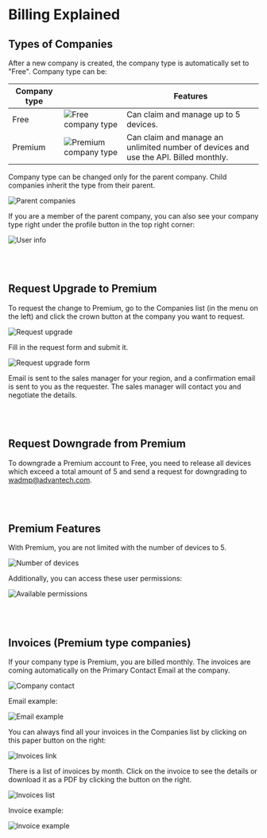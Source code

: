 # Billing Explained 

## Types of Companies

After a new company is created, the company type is automatically set to "Free". 
Company type can be:

| Company type |   | Features     |
|------|----------------------------------------------------------|-------------------------------------------|
| Free | ![Free company type](./free.png) | Can claim and manage up to 5 devices.     |
| Premium | ![Premium company type](./premium.png)        | Can claim and manage an unlimited number of devices and use the API. Billed monthly.    |



Company type can be changed only for the parent company. Child companies inherit the type from their parent.

![Parent companies](./parents.png "Parent companies")

If you are a member of the parent company, you can also see your company type right under the profile button in the top right corner:

![User info](./user_info.png "User info")

&nbsp;    
&nbsp; 
## Request Upgrade to Premium

To request the change to Premium, go to the Companies list (in the menu on the left) and click the crown button at the company you want to request. 

![Request upgrade](./request_upgrade.png "Request upgrade")

Fill in the request form and submit it.

![Request upgrade form](./request.png "Request upgrade form")

Email is sent to the sales manager for your region, and a confirmation email is sent to you as the requester. The sales manager will contact you and negotiate the details.

&nbsp;    
&nbsp; 

## Request Downgrade from Premium

To downgrade a Premium account to Free, you need to release all devices which exceed a total amount of 5 and send a request for downgrading to [wadmp@advantech.com](mailto:wadmp@advantech.com).

&nbsp;    
&nbsp; 
## Premium Features

With Premium, you are not limited with the number of devices to 5.

![Number of devices](./devices.png "Number of devices")

Additionally, you can access these user permissions:

![Available permissions](./permissions.png "Avalilable permissions")

&nbsp;    
&nbsp;    
## Invoices (Premium type companies)

If your company type is Premium, you are billed monthly. The invoices are coming automatically on the Primary Contact Email at the company.

![Company contact](./primary_contact.png "Company contact")

Email example:

![Email example](./email.png "Email example")

You can always find all your invoices in the Companies list by clicking on this paper button on the right:

![Invoices link](./invoices.png "Invoices link")

There is a list of invoices by month. Click on the invoice to see the details or download it as a PDF by clicking the button on the right. 

![Invoices list](./invoices_list.png "Invoices list")

Invoice example:

![Invoice example](./invoice.png "Invoice example")